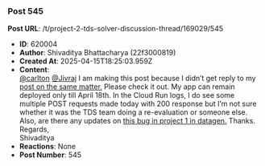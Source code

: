 ### Post 545
**Post URL**: /t/project-2-tds-solver-discussion-thread/169029/545
- **ID**: 620004
- **Author**: Shivaditya Bhattacharya (22f3000819)
- **Created At**: 2025-04-15T18:25:03.959Z
- **Content**:  
  <a class="mention" href="/u/carlton">@carlton</a> <a class="mention" href="/u/jivraj">@Jivraj</a> I am making this post because I didn’t get reply to my <a href="https://discourse.onlinedegree.iitm.ac.in/t/project-2-tds-solver-discussion-thread/169029/477">post on the same matter.</a>
Please check it out. My app can remain deployed only till April 18th. In the Cloud Run logs, I do see some multiple POST requests made today with 200 response but I’m not sure whether it was the TDS team doing a re-evaluation or someone else.
Also, are there any updates on <a href="https://discourse.onlinedegree.iitm.ac.in/t/tds-official-project1-discrepencies/171141/451">this bug in project 1 in datagen.</a>
Thanks.<br>
Regards,<br>
Shivaditya
- **Reactions**: None
- **Post Number**: 545

